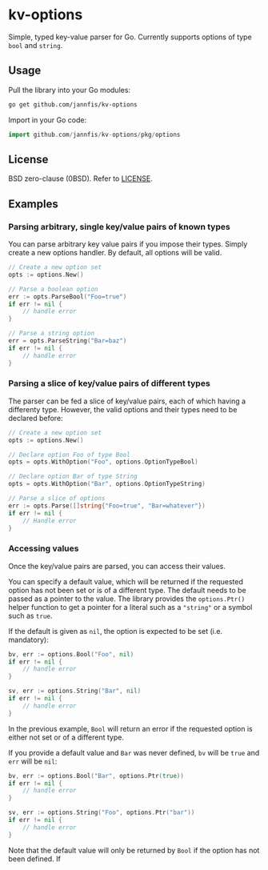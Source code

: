 # kv-options

Simple, typed key-value parser for Go. Currently supports options of type `bool` and `string`.

## Usage

Pull the library into your Go modules:

```bash
go get github.com/jannfis/kv-options
```

Import in your Go code:

```go
import github.com/jannfis/kv-options/pkg/options
```

## License

BSD zero-clause (0BSD). Refer to [LICENSE](LICENSE).

## Examples

### Parsing arbitrary, single key/value pairs of known types

You can parse arbitrary key value pairs if you impose their types. Simply create a new options handler. By default, all options will be valid.

```go 
// Create a new option set
opts := options.New()

// Parse a boolean option
err := opts.ParseBool("Foo=true")
if err != nil {
    // handle error
}

// Parse a string option
err = opts.ParseString("Bar=baz")
if err != nil {
    // handle error
}
```

### Parsing a slice of key/value pairs of different types

The parser can be fed a slice of key/value pairs, each of which having a differenty type. However, the valid options and their types need to be declared before:

```go
// Create a new option set
opts := options.New()

// Declare option Foo of type Bool
opts = opts.WithOption("Foo", options.OptionTypeBool)

// Declare option Bar of type String
opts = opts.WithOption("Bar", options.OptionTypeString)

// Parse a slice of options
err := opts.Parse([]string{"Foo=true", "Bar=whatever"})
if err != nil {
    // Handle error
}
```

### Accessing values

Once the key/value pairs are parsed, you can access their values.

You can specify a default value, which will be returned if the requested option has not been set or is of a different type. The default needs to be passed as a pointer to the value. The library provides the `options.Ptr()` helper function to get a pointer for a literal such as a `"string"` or a symbol such as `true`.

If the default is given as `nil`, the option is expected to be set (i.e. mandatory):

```go
bv, err := options.Bool("Foo", nil)
if err != nil {
    // handle error
}

sv, err := options.String("Bar", nil)
if err != nil {
    // handle error
}
```

In the previous example, `Bool` will return an error if the requested option is either not set or of a different type.

If you provide a default value and `Bar` was never defined, `bv` will be `true` and `err` will be `nil`:

```go
bv, err := options.Bool("Bar", options.Ptr(true))
if err != nil {
    // handle error
}

sv, err := options.String("Foo", options.Ptr("bar"))
if err != nil {
    // handle error
}
```

Note that the default value will only be returned by `Bool` if the option has not been defined. If 